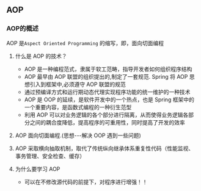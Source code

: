 ## AOP

### AOP的概述

AOP 是`Aspect Oriented Programming` 的缩写，即，面向切面编程

1. 什么是 AOP 的技术？
    * AOP 是一种编程范式，隶属于软工范畴，指导开发者如何组织程序结构
    * AOP 最早由 AOP 联盟的组织提出的,制定了一套规范. Spring 将 AOP 思想引入到框架中,必须遵守 AOP 联盟的规范
    * 通过预编译方式和运行期动态代理实现程序功能的统一维护的一种技术
    * AOP 是 OOP 的延续，是软件开发中的一个热点，也是 Spring 框架中的一个重要内容，是函数式编程的一种衍生范型
    * 利用 AOP 可以对业务逻辑的各个部分进行隔离，从而使得业务逻辑各部分之间的耦合度降低，提高程序的可重用性，同时提高了开发的效率

2. AOP 面向切面编程.(思想---解决 OOP 遇到一些问题)

3. AOP 采取横向抽取机制，取代了传统纵向继承体系重复性代码（性能监视、事务管理、安全检查、缓存）

4. 为什么要学习 AOP
    * 可以在不修改源代码的前提下，对程序进行增强！！  